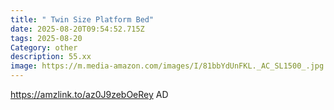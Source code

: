 ```yaml
---
title: " Twin Size Platform Bed"
date: 2025-08-20T09:54:52.715Z
tags: 2025-08-20
Category: other
description: 55.xx
image: https://m.media-amazon.com/images/I/81bbYdUnFKL._AC_SL1500_.jpg
---
```

https://amzlink.to/az0J9zebOeRey
AD